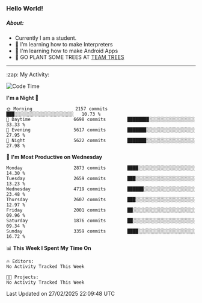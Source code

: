 ### Hello World!

##### About:
- Currently I am a student.
- 🌱 I’m learning how to make Interpreters
- 🌱 I'm learning how to make Android Apps
- 🌱 GO PLANT SOME TREES AT [TEAM TREES](https://teamtrees.org/)

---
  <summary>:zap: My Activity:</summary>
  
<!--START_SECTION:waka-->
![Code Time](http://img.shields.io/badge/Code%20Time-1%2C661%20hrs%2033%20mins-blue)

**I'm a Night 🦉** 

```text
🌞 Morning                2157 commits        ███░░░░░░░░░░░░░░░░░░░░░░   10.73 % 
🌆 Daytime                6698 commits        ████████░░░░░░░░░░░░░░░░░   33.33 % 
🌃 Evening                5617 commits        ███████░░░░░░░░░░░░░░░░░░   27.95 % 
🌙 Night                  5622 commits        ███████░░░░░░░░░░░░░░░░░░   27.98 % 
```
📅 **I'm Most Productive on Wednesday** 

```text
Monday                   2873 commits        ████░░░░░░░░░░░░░░░░░░░░░   14.30 % 
Tuesday                  2659 commits        ███░░░░░░░░░░░░░░░░░░░░░░   13.23 % 
Wednesday                4719 commits        ██████░░░░░░░░░░░░░░░░░░░   23.48 % 
Thursday                 2607 commits        ███░░░░░░░░░░░░░░░░░░░░░░   12.97 % 
Friday                   2001 commits        ██░░░░░░░░░░░░░░░░░░░░░░░   09.96 % 
Saturday                 1876 commits        ██░░░░░░░░░░░░░░░░░░░░░░░   09.34 % 
Sunday                   3359 commits        ████░░░░░░░░░░░░░░░░░░░░░   16.72 % 
```


📊 **This Week I Spent My Time On** 

```text
🔥 Editors: 
No Activity Tracked This Week

🐱‍💻 Projects: 
No Activity Tracked This Week
```


 Last Updated on 27/02/2025 22:09:48 UTC
<!--END_SECTION:waka-->
